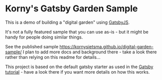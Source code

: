 # Korny's Gatsby Garden Sample

This is a demo of building a "digital garden" using [GatsbyJS](https://www.gatsbyjs.org/).

It's not a fully featured sample that you can use as-is - but it might be handy for people doing similar things.

See the published sample <https://kornysietsma.github.io/digital-garden-sample/>
I plan to add more docs and background there - take a look there rather than relying on this readme for details...

This project is based on the default gatsby starter as used in the [Gatsby tutorial](https://www.gatsbyjs.org/tutorial/) - have a look there if you want more details on how this works.
